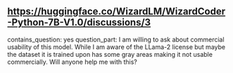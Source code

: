 ## https://huggingface.co/WizardLM/WizardCoder-Python-7B-V1.0/discussions/3

contains_question: yes
question_part: I am willing to ask about commercial usability of this model. While I am aware of the LLama-2 license but maybe the dataset it is trained upon has some gray areas making it not usable commercially. Will anyone help me with this?